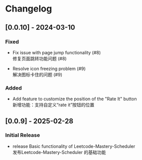 # Changelog

## [0.0.10] - 2024-03-10  
### Fixed  
- Fix issue with page jump functionality (#8)  
修复页面跳转功能问题 (#8)  

- Resolve icon freezing problem (#9)  
解决图标卡住的问题 (#9)  

### Added  
- Add feature to customize the position of the "Rate It" button  
新增功能：支持自定义“rate it”按钮的位置  

## [0.0.9] - 2025-02-28  
### Initial Release  
- release Basic functionality of Leetcode-Mastery-Scheduler  
发布Leetcode-Mastery-Scheduler 的基础功能  